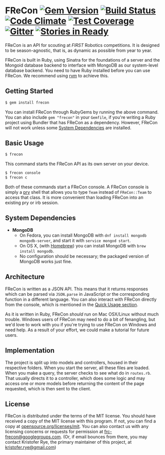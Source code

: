 # FReCon [![Gem Version](https://badge.fury.io/rb/frecon.svg)](https://badge.fury.io/rb/frecon) [![Build Status](https://travis-ci.org/frc-frecon/frecon.svg)](https://travis-ci.org/frc-frecon/frecon) [![Code Climate](https://codeclimate.com/github/frc-frecon/frecon/badges/gpa.svg)](https://codeclimate.com/github/frc-frecon/frecon) [![Test Coverage](https://codeclimate.com/github/frc-frecon/frecon/badges/coverage.svg)](https://codeclimate.com/github/frc-frecon/frecon/coverage) [![Gitter](https://badges.gitter.im/Join%20Chat.svg)](https://gitter.im/frc-frecon/frecon?utm_source=badge&utm_medium=badge&utm_campaign=pr-badge) [![Stories in Ready](https://badge.waffle.io/frc-frecon/frecon.png?label=ready&title=Ready)](https://waffle.io/frc-frecon/frecon)

FReCon is an API for scouting at *FIRST* Robotics competitions.
It is designed to be season-agnostic, that is, as dynamic as possible from year to year.

FReCon is built in Ruby, using Sinatra for the foundations of a server and the Mongoid database backend to interface with MongoDB as our system-level database backend.
You need to have Ruby installed before you can use FReCon.
We recommend using [rvm][rvm] to achieve this.

## Getting Started

```sh
$ gem install frecon
```

You can install FReCon through RubyGems by running the above command.
You can also include `gem "frecon"` in your `Gemfile`, if you're writing a Ruby project using Bundler that has FReCon as a dependency.
However, FReCon will not work unless some [System Dependencies](#system-dependencies) are installed.

## Basic Usage

```sh
$ frecon
```

This command starts the FReCon API as its own server on your device.

```sh
$ frecon console
$ frecon c
```

Both of these commands start a FReCon console.
A FReCon console is simply a [pry](https://github.com/pry/pry) shell that allows you to type `Team` instead of `FReCon::Team` to access that class.
It is more convenient than loading FReCon into an existing pry or irb session.

## System Dependencies

* **MongoDB**
  - On Fedora, you can install MongoDB with `dnf install mongodb mongodb-server`, and start it with `service mongod start`.
  - On OS X, (with [Homebrew][homebrew]) you can install MongoDB with `brew install mongodb`.
  - No configuration should be necessary; the packaged version of MongoDB works just fine.

## Architecture

FReCon is written as a JSON API.
This means that it returns responses which can be parsed via `JSON.parse` in JavaScript or the corresponding function in a different language.
You can also interact with FReCon directly from the console, which is mentioned in the [Quick Usage section](#quick-usage).

As it is written in Ruby, FReCon *should* run on Mac OSX/Linux without much trouble.
Windows users of FReCon may need to do a bit of fenangling, but we'd love to work with you if you're trying to use FReCon on Windows and need help.
As a result of your effort, we could make a tutorial for future users.

## Implementation

The project is split up into models and controllers, housed in their respective folders.
When you start the server, all these files are loaded.
When you make a query, the server checks to see what do in `routes.rb`.
That usually directs it to a controller, which does some logic and may access one or more models before returning the content of the page requested, which is then sent to the client.

## License

FReCon is distributed under the terms of the MIT license.
You should have received a copy of the MIT license with this program.
If not, you can find a copy at [opensource.org/licenses/mit][mit].
You can also contact us with any licensing concerns or requests for permission at [frc-frecon@googlegroups.com][frc-frecon-mail].
(Or, if email bounces from there, you may contact Kristofer Rye, the primary maintainer of this project, at [kristofer.rye@gmail.com][kristofer-rye-mail])

[rvm]: http://rvm.io
[ruby]: https://www.ruby-lang.org/en/
[mit]: http://opensource.org/license/mit
[homebrew]: http://brew.sh/
[frc-frecon-mail]: mailto:frc-frecon@googlegroups.com
[kristofer-rye-mail]: mailto:kristofer.rye@gmail.com
